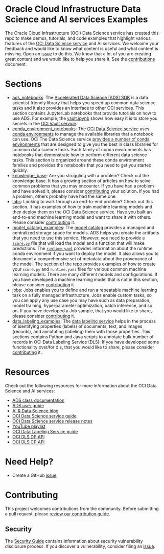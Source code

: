 Oracle Cloud Infrastructure Data Science and AI services Examples
=================================================================

The Oracle Cloud Infrastructure (OCI) Data Science service has created this repo to make demos, tutorials, and code examples that highlight various features of the [OCI Data Science service](https://www.oracle.com/data-science/cloud-infrastructure-data-science.html) and AI services. We welcome your feedback and would like to know what content is useful and what content is missing. Open an [issue](https://github.com/oracle/oci-data-science-ai-samples/issues) to do this. We know that a lot of you are creating great content and we would like to help you share it. See the [contributions](CONTRIBUTING.md) document.

# Sections

* [ads_notebooks](./ads_notebooks/): The [Accelerated Data Science (ADS) SDK](https://docs.oracle.com/en-us/iaas/tools/ads-sdk/latest/index.html) is a data scientist friendly library that helps you speed up common data science tasks and it also provides an interface to other OCI services. This section contains JupyterLab notebooks that provide tutorials on how to use ADS. For example, the [vault.ipynb](./ads_notebooks/vault.ipynb) shows how easy it is to store you secrets in the [OCI Vault service](https://docs.oracle.com/en-us/iaas/Content/KeyManagement/Concepts/keyoverview.htm).
* [conda_environment_notebooks](./conda_environment_notebooks/): The [OCI Data Science service](https://www.oracle.com/data-science/cloud-infrastructure-data-science.html) uses [conda environments](https://docs.conda.io/projects/conda/en/latest/index.html) to manage the available libraries that a notebook can use. OCI The Data Science service [provides a number of conda environments](https://docs.oracle.com/en-us/iaas/data-science/using/conda_understand_environments.htm) that are designed to give you the best in class libraries for common data science tasks. Each family of conda environments has notebooks that demonstrate how to perform different data science tasks. This section is organized around these conda environment families and provides the notebooks that you need to get you started quickly.
* [knowledge_base](./knowledge_base/): Are you struggling with a problem? Check out the knowledge base. It has a growing section of articles on how to solve common problems that you may encounter. If you have had a problem and have solved it, please consider [contributing](./CONTRIBUTING.md) your solution. If you had a problem, others probably have had the same one.
* [labs](./labs/): Looking to walk through an end-to-end problem? Check out this section. It has examples of how to train machine learning models and then deploy them on the OCI Data Science service. Have you built an end-to-end machine learning model and want to share it with others. Please consider [contributing](./CONTRIBUTING.md) it.
* [model_catalog_examples](model_catalog_examples/): The [model catalog](https://docs.oracle.com/en-us/iaas/tools/ads-sdk/latest/user_guide/modelcatalog/modelcatalog.html) provides a managed and centralized storage space for models. ADS helps you create the artifacts that you need to use this service. However, you need to provide a [`score.py`](https://docs.oracle.com/en-us/iaas/data-science/using/model_score_py.htm) file that will load the model and a function that will make predictions. The [`runtime.yaml`](https://docs.oracle.com/en-us/iaas/data-science/using/model_runtime_yaml.htm) provides information about the runtime conda environment if you want to deploy the model. It also allows you to document a comprehensive set of metadata about the provenance of the model. The section of the repo provides examples of how to create your `score.py` and `runtime.yaml` files for various common machine learning models. There are many different models and configurations. If you have developed a machine learning model that is not in this section, please consider [contributing](./CONTRIBUTING.md) it.
* [jobs](jobs/): Jobs enables you to define and run a repeatable machine learning task on a fully managed infrastructure. Jobs enable custom tasks, so you can apply any use case you may have such as data preparation, model training, hyperparameter optimization, batch inference, and so on. If you have developed a Job sample, that you would like to share, please consider [contributing](./CONTRIBUTING.md) it.
* [data_labeling_examples](data_labeling_examples/): The [data labeling service](https://docs.oracle.com/en-us/iaas/data-labeling/data-labeling/using/home.htm) helps in the process of identifying properties (labels) of documents, text, and images (records), and annotating (labeling) them with those properties. This sections contains Python and Java scripts to annotate bulk number of records in OCI Data Labeling Service (DLS). If you have developed some functionality over/for dls, that you would like to share, please consider [contributing](./CONTRIBUTING.md) it.

# Resources

Check out the following resources for more information about the OCI Data Science and AI services:

* [ADS class documentation](https://docs.oracle.com/en-us/iaas/tools/ads-sdk/latest/modules.html)
* [ADS user guide](https://docs.oracle.com/en-us/iaas/tools/ads-sdk/latest/index.html)
* [AI & Data Science blog](https://blogs.oracle.com/ai-and-datascience/)
* [OCI Data Science service guide](https://docs.oracle.com/en-us/iaas/data-science/using/data-science.htm)
* [OCI Data Science service release notes](https://docs.cloud.oracle.com/en-us/iaas/releasenotes/services/data-science/)
* [YouTube playlist](https://www.youtube.com/playlist?list=PLKCk3OyNwIzv6CWMhvqSB_8MLJIZdO80L)
* [OCI Data Labeling Service guide](https://docs.oracle.com/en-us/iaas/data-labeling/data-labeling/using/home.htm)
* [OCI DLS DP API](https://docs.oracle.com/en-us/iaas/api/#/en/datalabeling-dp/20211001/)
* [OCI DLS CP API](https://docs.oracle.com/en-us/iaas/api/#/en/datalabeling/20211001/)

# Need Help?

* Create a GitHub [issue](https://github.com/oracle/oci-data-science-ai-samples/issues).

# Contributing

This project welcomes contributions from the community. Before submitting a pull request, please [review our contribution guide](./CONTRIBUTING.md).

## Security

The [Security Guide](./SECURITY.md) contains information about security vulnerability disclosure process. If you discover a vulnerability, consider filing an [issue](https://github.com/oracle/oci-data-science-ai-samples/issues).

